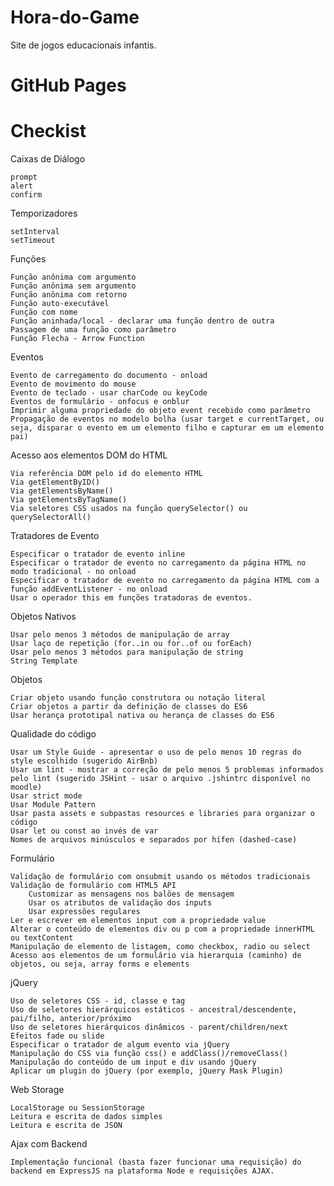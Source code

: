 # Hora-do-Game
Site de jogos educacionais infantis.

# GitHub Pages

# Checkist

Caixas de Diálogo

    prompt
    alert
    confirm

Temporizadores

    setInterval
    setTimeout

Funções

    Função anônima com argumento
    Função anônima sem argumento
    Função anônima com retorno
    Função auto-executável
    Função com nome
    Função aninhada/local - declarar uma função dentro de outra
    Passagem de uma função como parâmetro
    Função Flecha - Arrow Function

Eventos

    Evento de carregamento do documento - onload
    Evento de movimento do mouse
    Evento de teclado - usar charCode ou keyCode
    Eventos de formulário - onfocus e onblur
    Imprimir alguma propriedade do objeto event recebido como parâmetro
    Propagação de eventos no modelo bolha (usar target e currentTarget, ou seja, disparar o evento em um elemento filho e capturar em um elemento pai)

Acesso aos elementos DOM do HTML

    Via referência DOM pelo id do elemento HTML
    Via getElementByID()
    Via getElementsByName()
    Via getElementsByTagName()
    Via seletores CSS usados na função querySelector() ou querySelectorAll()

Tratadores de Evento

    Especificar o tratador de evento inline
    Especificar o tratador de evento no carregamento da página HTML no modo tradicional - no onload
    Especificar o tratador de evento no carregamento da página HTML com a função addEventListener - no onload
    Usar o operador this em funções tratadoras de eventos.

Objetos Nativos

    Usar pelo menos 3 métodos de manipulação de array
    Usar laço de repetição (for..in ou for..of ou forEach)
    Usar pelo menos 3 métodos para manipulação de string
    String Template

Objetos

    Criar objeto usando função construtora ou notação literal
    Criar objetos a partir da definição de classes do ES6
    Usar herança prototipal nativa ou herança de classes do ES6

Qualidade do código

    Usar um Style Guide - apresentar o uso de pelo menos 10 regras do style escolhido (sugerido AirBnb)
    Usar um lint - mostrar a correção de pelo menos 5 problemas informados pelo lint (sugerido JSHint - usar o arquivo .jshintrc disponível no moodle)
    Usar strict mode
    Usar Module Pattern
    Usar pasta assets e subpastas resources e libraries para organizar o código
    Usar let ou const ao invés de var
    Nomes de arquivos minúsculos e separados por hífen (dashed-case)

Formulário

    Validação de formulário com onsubmit usando os métodos tradicionais
    Validação de formulário com HTML5 API
        Customizar as mensagens nos balões de mensagem
        Usar os atributos de validação dos inputs
        Usar expressões regulares
    Ler e escrever em elementos input com a propriedade value
    Alterar o conteúdo de elementos div ou p com a propriedade innerHTML ou textContent
    Manipulação de elemento de listagem, como checkbox, radio ou select
    Acesso aos elementos de um formulário via hierarquia (caminho) de objetos, ou seja, array forms e elements

jQuery

    Uso de seletores CSS - id, classe e tag
    Uso de seletores hierárquicos estáticos - ancestral/descendente, pai/filho, anterior/próximo
    Uso de seletores hierárquicos dinâmicos - parent/children/next
    Efeitos fade ou slide
    Especificar o tratador de algum evento via jQuery
    Manipulação do CSS via função css() e addClass()/removeClass()
    Manipulação do conteúdo de um input e div usando jQuery
    Aplicar um plugin do jQuery (por exemplo, jQuery Mask Plugin)

Web Storage

    LocalStorage ou SessionStorage
    Leitura e escrita de dados simples
    Leitura e escrita de JSON

Ajax com Backend

    Implementação funcional (basta fazer funcionar uma requisição) do backend em ExpressJS na plataforma Node e requisições AJAX.
